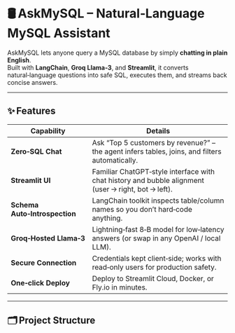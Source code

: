 
# 🛢️ AskMySQL – Natural‑Language MySQL Assistant


AskMySQL lets anyone query a MySQL database by simply **chatting in plain English**.  
Built with **LangChain**, **Groq Llama‑3**, and **Streamlit**, it converts natural‑language questions into safe SQL, executes them, and streams back concise answers.

---

## ✨ Features

| Capability | Details |
|------------|---------|
| **Zero‑SQL Chat** | Ask “Top 5 customers by revenue?” – the agent infers tables, joins, and filters automatically. |
| **Streamlit UI** | Familiar ChatGPT‑style interface with chat history and bubble alignment (user → right, bot → left). |
| **Schema Auto‑Introspection** | LangChain toolkit inspects table/column names so you don’t hard‑code anything. |
| **Groq‑Hosted Llama‑3** | Lightning‑fast 8‑B model for low‑latency answers (or swap in any OpenAI / local LLM). |
| **Secure Connection** | Credentials kept client‑side; works with read‑only users for production safety. |
| **One‑click Deploy** | Deploy to Streamlit Cloud, Docker, or Fly.io in minutes. |

---

## 🗂️ Project Structure

